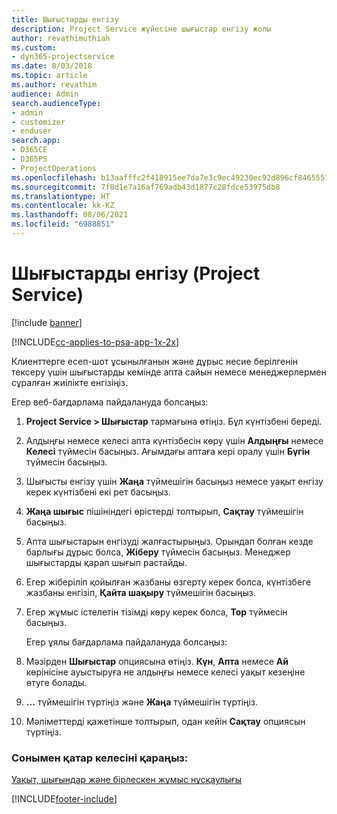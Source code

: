 ```yaml
---
title: Шығыстарды енгізу
description: Project Service жүйесіне шығыстар енгізу жолы
author: revathimuthiah
ms.custom:
- dyn365-projectservice
ms.date: 8/03/2018
ms.topic: article
ms.author: revathim
audience: Admin
search.audienceType:
- admin
- customizer
- enduser
search.app:
- D365CE
- D365PS
- ProjectOperations
ms.openlocfilehash: b13aafffc2f418915ee7da7e3c9ec49230ec92d896cf8465557347c269df57f3
ms.sourcegitcommit: 7f8d1e7a16af769adb43d1877c28fdce53975db8
ms.translationtype: HT
ms.contentlocale: kk-KZ
ms.lasthandoff: 08/06/2021
ms.locfileid: "6988851"
---
```

# <a name="enter-expenses-project-service"></a>Шығыстарды енгізу (Project Service)

[!include [banner](../includes/psa-now-project-operations.md)]

[!INCLUDE[cc-applies-to-psa-app-1x-2x](../includes/cc-applies-to-psa-app-1x-2x.md)]

Клиенттерге есеп-шот ұсынылғанын және дұрыс несие берілгенін тексеру үшін шығыстарды кемінде апта сайын немесе менеджерлермен сұралған жиілікте енгізіңіз.  
  
 Егер веб-бағдарлама пайдалануда болсаңыз:  
  
1. **Project Service > Шығыстар** тармағына өтіңіз. Бұл күнтізбені береді.  
  
2. Алдыңғы немесе келесі апта күнтізбесін көру үшін **Алдыңғы** немесе **Келесі** түймесін басыңыз. Ағымдағы аптаға кері оралу үшін **Бүгін** түймесін басыңыз.  
  
3. Шығысты енгізу үшін **Жаңа** түймешігін басыңыз немесе уақыт енгізу керек күнтізбені екі рет басыңыз.  
  
4. **Жаңа шығыс** пішініндегі өрістерді толтырып, **Сақтау** түймешігін басыңыз.  
  
5. Апта шығыстарын енгізуді жалғастырыңыз. Орындап болған кезде барлығы дұрыс болса, **Жіберу** түймесін басыңыз. Менеджер шығыстарды қарап шығып растайды.  
  
6. Егер жіберіліп қойылған жазбаны өзгерту керек болса, күнтізбеге жазбаны енгізіп, **Қайта шақыру** түймешігін басыңыз.  
  
7. Егер жұмыс істелетін тізімді көру керек болса, **Тор** түймесін басыңыз.  
  
   Егер ұялы бағдарлама пайдалануда болсаңыз:  
  
8. Мәзірден **Шығыстар** опциясына өтіңіз.     **Күн**, **Апта** немесе **Ай** көрінісіне ауыстыруға не алдыңғы немесе келесі уақыт кезеңіне өтуге болады.  
  
9. **…** түймешігін түртіңіз және **Жаңа** түймешігін түртіңіз.  
  
10. Мәліметтерді қажетінше толтырып, одан кейін **Сақтау** опциясын түртіңіз.  
  
### <a name="see-also"></a>Сонымен қатар келесіні қараңыз:  
 [Уақыт, шығындар және бірлескен жұмыс нұсқаулығы](../psa/time-expense-collaboration-guide.md)


[!INCLUDE[footer-include](../includes/footer-banner.md)]
